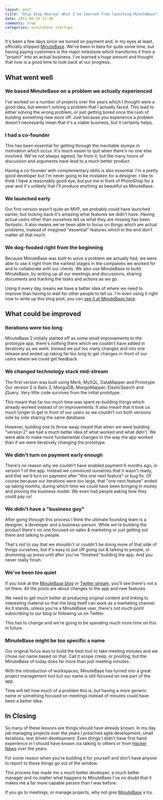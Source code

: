 ```yaml
---
layout: post
title: "Ship Ship Hooray! What I've learned from launching MinuteBase"
date: 2011-08-29 17:30
comments: true
categories: minutebase startups
---
```


It's been a few days since we turned on payment and, in my eyes at least, officially shipped [MinuteBase](http://minutebase.com). We've been in beta for quite some time, but having paying customers is the major milestone which transforms it from a "project" into an actual business. I've learned a huge amount and thought that now is a good time to look back at our progress.

## What went well

### We based MinuteBase on a problem we actually experienced

I've worked on a number of projects over the years which I thought were a good idea, but weren't solving a problem that I actually faced. This lead to either solving the wrong problem, or just getting bored once the rush of building something new wore off. Just because you experience a problem doesn't necessarily mean that it's a viable business, but it certainly helps.

### I had a co-founder

This has been essential for getting through the inevitable slumps in motivation which occur. It's much easier to quit when there's no one else involved. We've not always agreed, far from it, but the many hours of discussion and arguments have lead to a much better product.

Having a co-founder with complementary skills is also essential. I'm a pretty good developer but I'm never going to be mistaken for a designer. I like to think I have a reasonably good eye, but put me in front of PhotoShop for a year and it's unlikely that I'll produce anything as beautiful as MinuteBase.

### We launched early

Our first version wasn't quite an MVP, we probably could have launched earlier, but looking back it's amazing what features we didn't have. Having actual users other than ourselves tell us what they are missing has been fantastic. It also means we've been able to focus on things which are actual problems, instead of imagined "essential" features which in the end don't matter all that much.

### We dog-fooded right from the beginning

Because MinuteBase was built to solve a problem we actually had, we were able to use it right from the earliest stages in the companies we worked for and to collaborate with our clients. We also use MinuteBase to build MinuteBase, by writing up all our meetings and discussions, sharing documents and tracking the tasks and actions as we go.

Using it every day means we have a better idea of where we need to improve than having to wait for other people to tell us.  I'm even using it right now to write up this blog post, you can [see it at MinuteBase here](http://livsey.minutebase.com/meetings/ship-ship-hooray).

## What could be improved

### Iterations were too long

MinuteBase 2 initially started off as some small improvements to the prototype app, there's nothing there which we couldn't have added in iteratively as we went. Instead we put too many changes and into one release and ended up taking far too long to get changes in-front of our users where we could get feedback.

### We changed technology stack mid-stream

The first version was built using Merb, MySQL, DataMapper and Prototype. Our version 2 is Rails 3, MongoDB, MongoMapper, ElasticSearch and jQuery. Very little code survives from the initial prototype.

This meant that far too much time was spent re-building things which already worked instead of on improvements. It also meant that it took us much longer to get in front of our users as we couldn't run both versions side by side sharing the same database.

However, building one to throw away meant that when we were building "version 2" we had a much better idea of what worked and what didn't. We were able to make more fundamental changes to the way the app worked than if we were iteratively changing the prototype.

### We didn't turn on payment early enough

There's no reason why we couldn't have enabled payment 6 months ago, in version 1 of the app. Instead we convinced ourselves that it wasn't ready, and that we'd turn on payment after "this one next feature" or bug fix. Of course because our iterations were too large, that "one next feature" ended up taking months, during which time we could have been bringing in money and proving the business model. We even had people asking how they could pay us!

### We didn't have a "business guy"

After going through this process I think the ultimate founding team is a designer, a developer and a business-person. While we're building the product there's no one focused on sales & marketing or just getting out there and talking to people.

That's not to say that we shouldn't or couldn't be doing more of that side of things ourselves, but it's easy to put off going out & talking to people, or drumming up press until after you've "finished" building the app. And you never really finish.

### We've been too quiet

If you look at the [MinuteBase blog](http://blog.minutebase.com) or [Twitter stream](http://twitter.com/minutebase), you'll see there's not a lot there. All the posts are about changes to the app and new features.

We need to get much better at producing original content and linking to interesting material so that the blog itself can work as a marketing channel. As it stands, unless you're a MinuteBase user, there's not much point subscribing to our blog or following us on Twitter.

This has to change and we're going to be spending much more time on this in future.

### MinuteBase might be too specific a name

Our original focus was to build the best tool to take meeting minutes and we chose our name based on that. Call it scope creep, or pivoting, but the MinuteBase of today does far more than just meeting minutes.

With the introduction of workspaces, MinuteBase has turned into a great project management tool but our name is still focused on one part of the app.

Time will tell how much of a problem this is, but having a more generic name or something focused on meetings instead of minutes could have been a better idea.

## In Closing

So many of these lessons are things should have already known. In my day job managing projects over the years I preached agile development, small iterations, test driven development. Even things I didn't have first hand experience in I should have known via talking to others or from [Hacker News](http://news.ycombinator.com) over the years.

For some reason when you're building it for yourself and don't have anyone to report to these things go out of the window.

This process has made me a much better developer, a much better manager and no matter what happens to MinuteBase I've no doubt that it makes me a far more capable person than I was before.

If you go to meetings, or manage projects, why not give [MinuteBase](http://minutebase.com) a try.